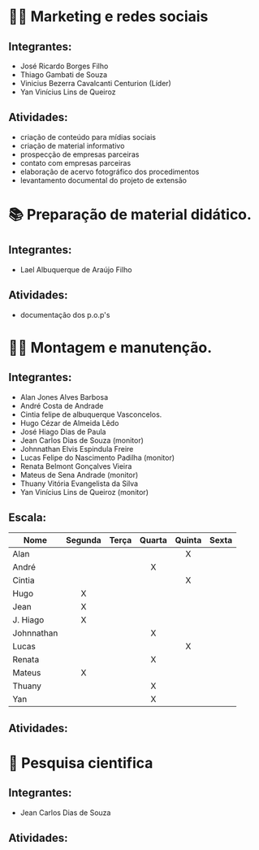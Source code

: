 # :man_technologist: Marketing e redes sociais

## Integrantes:
* José Ricardo Borges Filho
* Thiago Gambati de Souza
* Vinicius Bezerra Cavalcanti Centurion (Líder)
* Yan Vinícius Lins de Queiroz

## Atividades:
* criação de conteúdo para mídias sociais
* criação de material informativo
* prospecção de empresas parceiras
* contato com empresas parceiras
* elaboração de acervo fotográfico dos procedimentos
* levantamento documental do projeto de extensão

# :books: Preparação de material didático.

## Integrantes:
* Lael Albuquerque de Araújo Filho

## Atividades:
* documentação dos p.o.p's

# :man_factory_worker: Montagem e manutenção.

## Integrantes:
* Alan Jones Alves Barbosa
* André Costa de Andrade
* Cintia felipe de albuquerque Vasconcelos.
* Hugo Cézar de Almeida Lêdo 
* José Hiago Dias de Paula
* Jean Carlos Dias de Souza (monitor)
* Johnnathan Elvis Espindula Freire 
* Lucas Felipe do Nascimento Padilha (monitor)
* Renata Belmont Gonçalves Vieira 
* Mateus de Sena Andrade (monitor)
* Thuany Vitória Evangelista da Silva
* Yan Vinícius Lins de Queiroz (monitor)
 
## Escala: 

| Nome | Segunda | Terça | Quarta | Quinta | Sexta |
| ---- | :-----: | :---: | :----: | :----: | :---: |
| Alan |  |  |  |X|  |
| André |  |  |X|  |  |
| Cintia |  |  |  |X|  |
| Hugo |X|  |  |  |  |
| Jean |X| |  |  |  |
| J. Hiago |X| |  |  |  |
| Johnnathan | | |X|  |  |
| Lucas |  |  |  |X|  |
| Renata |  |  |X|  |  |
| Mateus |X|  | |  |  |
| Thuany |  |  |X|  |  |
| Yan |  |  |X|  |  |


## Atividades:

# :satellite:	Pesquisa cientifica

## Integrantes:
* Jean Carlos Dias de Souza

## Atividades:
